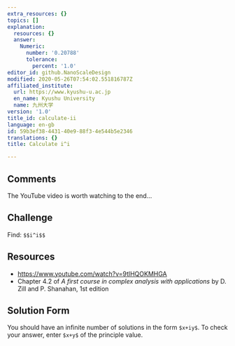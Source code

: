 ```yaml
---
extra_resources: {}
topics: []
explanation:
  resources: {}
  answer:
    Numeric:
      number: '0.20788'
      tolerance:
        percent: '1.0'
editor_id: github.NanoScaleDesign
modified: 2020-05-26T07:54:02.551816787Z
affiliated_institute:
  url: https://www.kyushu-u.ac.jp
  en_name: Kyushu University
  name: 九州大学
version: '1.0'
title_id: calculate-ii
language: en-gb
id: 59b3ef38-4431-40e9-88f3-4e544b5e2346
translations: {}
title: Calculate i^i

---
```


## Comments

The YouTube video is worth watching to the end...

## Challenge
Find: `$$i^i$$`

## Resources
- https://www.youtube.com/watch?v=9tlHQOKMHGA
- Chapter 4.2 of *A first course in complex analysis with applications* by D. Zill and P. Shanahan, 1st edition


## Solution Form
You should have an infinite number of solutions in the form `$x+iy$`.
To check your answer, enter `$x+y$` of the principle value.